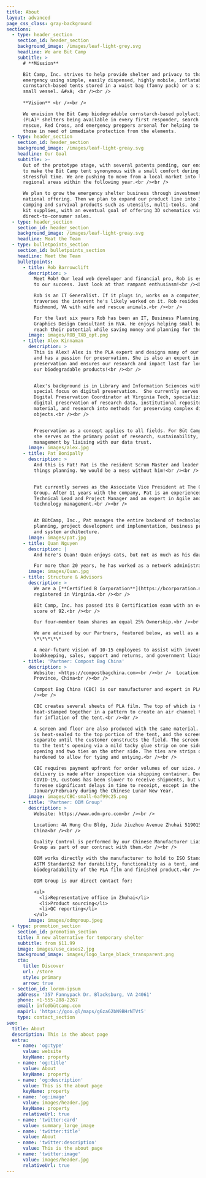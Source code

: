 ```yaml
---
title: About
layout: advanced
page_css_class: gray-background
sections:
  - type: header_section
    section_id: header_section
    background_image: /images/leaf-light-grey.svg
    headline: We are Büt Camp
    subtitle: >
      # **Mission**

      Büt Camp, Inc. strives to help provide shelter and privacy to those in any
      emergency using simple, easily dispensed, highly mobile, inflatable
      cornstarch-based tents stored in a waist bag (fanny pack) or a similar
      small vessel. &#xA; <br /><br /> 
      
      **Vision** <br /><br />

      We envision the Büt Camp biodegradable cornstarch-based polylactic acid
      (PLA)¹ shelters being available in every first responder, search and
      rescue, Red Cross, and emergency preppers arsenal for helping to treat
      those in need of immediate protection from the elements.
  - type: header_section
    section_id: header_section
    background_image: /images/leaf-light-greay.svg
    headline: Our Goal
    subtitle: >-
      Out of the prototype stage, with several patents pending, our end goal is
      to make the Büt Camp tent synonymous with a small comfort during a
      stressful time. We are pushing to move from a local market into larger
      regional areas within the following year.<br /><br />

      We plan to grow the emergency shelter business through investment into a
      national offering. Then we plan to expand our product line into 3D printed
      camping and survival products such as utensils, multi-tools, and first aid
      kit supplies, with an eventual goal of offering 3D schematics via
      direct-to-consumer sales.
  - type: header_section
    section_id: header_section
    background_image: /images/leaf-light-greay.svg
    headline: Meat the Team
  - type: bulletpoints_section
    section_id: bulletpoints_section
    headLine: Meet the Team
    bulletpoints:
      - title: Rob Barrowclift
        description: >
          Meet Rob! Our lead web developer and financial pro, Rob is essential
          to our success. Just look at that rampant enthusiasm!<br /><br />

          Rob is an IT Generalist. If it plugs in, works on a computer, or
          traverses the interent he's likely worked on it. Rob resides in
          Richmond, VA with wife and rescue animals.<br /><br />

          For the last six years Rob has been an IT, Business Planning, and
          Graphics Design Consultant in RVA. He enjoys helping small businesses
          reach their potential while saving money and planning for the future.
        image: images/ROB_TXB_opt.png
      - title: Alex Kinnaman
        description: >
          This is Alex! Alex is the PLA expert and designs many of our products
          and has a passion for preservation. She is also an expert in digital
          preservation and ensures our research and impact last far longer than
          our biodegradable products!<br /><br />


          Alex's background is in Library and Information Sciences with a
          special focus on digital preservation.  She currently serves as the
          Digital Preservation Coordinator at Virginia Tech, specializing in the
          digital preservation of research data, institutional repository
          material, and research into methods for preserving complex digital
          objects.<br /><br />


          Preservation as a concept applies to all fields. For Büt Camp, Inc.,
          she serves as the primary point of research, sustainability, and data
          management by liaising with our data trust.
        image: images/alex.jpg
      - title: Pat Bonipally
        description: >
          And this is Pat! Pat is the resident Scrum Master and leader of all
          things planning. We would be a mess without him!<br /><br />


          Pat currently serves as the Associate Vice President at The Carlyle
          Group. After 11 years with the company, Pat is an experienced
          Technical Lead and Project Manager and an expert in Agile and
          technology management.<br /><br />


          At BütCamp, Inc., Pat manages the entire backend of technology
          planning, project development and implementation, business processes,
          and system architecture. 
        image: images/pat.jpg
      - title: Quan Nguyen
        description: |
          And here's Quan! Quan enjoys cats, but not as much as his daughter.<br /><br />

          For more than 20 years, he has worked as a network administrator, a Quan is our computer engineer!
        image: images/Quan.jpg
      - title: Structure & Advisors
        description: >
          We are a [**Certified B Corporation**](https://bcorporation.net)
          registered in Virginia.<br /><br />

          Büt Camp, Inc. has passed its B Certification exam with an overall
          score of 92.<br /><br />

          Our four-member team shares an equal 25% Ownership.<br /><br />

          We are advised by our Partners, featured below, as well as a
          \*\*\*\*\*

          A near-future vision of 10-15 employees to assist with inventory,
          bookkeeping, sales, support and returns, and government liaison.
      - title: 'Partner: Compost Bag China'
        description: >
          Website: <https://compostbagchina.com><br /><br />  Location: Shandong
          Province, China<br /><br />

          Compost Bag China (CBC) is our manufacturer and expert in PLA film.<br
          /><br />

          CBC creates several sheets of PLA film. The top of which is two sheets
          heat-stamped together in a pattern to create an air channel to allow
          for inflation of the tent.<br /><br />

          A screen and floor are also produced with the same material. The floor
          is heat-sealed to the top portion of the tent, and the screen is kept
          separate until the customer constructs the field. The screen adheres
          to the tent's opening via a mild tacky glue strip on one side of the
          opening and two ties on the other side. The ties are strips of PLA
          hardened to allow for tying and untying.<br /><br />

          CBC requires payment upfront for order volumes of our size. And
          delivery is made after inspection via shipping container. Due to
          COVID-19, customs has been slower to receive shipments, but we don’t
          foresee significant delays in time to receipt, except in the months of
          January/February during the Chinese Lunar New Year.
        image: images/CBC-small-6af99c25.png
      - title: 'Partner: ODM Group'
        description: >
          Website: https://www.odm-pro.com<br /><br />

          Location: 4A Hung Chu Bldg, Jida Jiuzhou Avenue Zhuhai 519015,
          China<br /><br />

          Quality Control is performed by our Chinese Manufacturer Liaison ODM
          Group as part of our contract with them.<br /><br />

          ODM works directly with the manufacturer to hold to ISO Standards1 and
          ASTM Standards2 for durability, functionality as a tent, and
          biodegradability of the PLA film and finished product.<br /><br />

          ODM Group is our direct contact for:

          <ul>
            <li>Representative office in Zhuhai</li>
            <li>Product sourcing</li>
            <li>QC reporting</li>
          </ul>
        image: images/odmgroup.jpeg
  - type: promotion_section
    section_id: promotion_section
    title: A new alternative for temporary shelter
    subtitle: from $11.99
    image: images/use_cases2.jpg
    background_image: images/logo_large_black_transparent.png
    cta:
      title: Discover
      url: /store
      style: primary
      arrow: true
  - section_id: lorem-ipsum
    address: '357 Fannypack Dr. Blacksburg, VA 24061'
    phone: +1-555-288-2267
    email: info@bütcamp.com
    mapUrl: 'https://goo.gl/maps/g6za62bN9BHrNTVt5'
    type: contact_section
seo:
  title: About
  description: This is the about page
  extra:
    - name: 'og:type'
      value: website
      keyName: property
    - name: 'og:title'
      value: About
      keyName: property
    - name: 'og:description'
      value: This is the about page
      keyName: property
    - name: 'og:image'
      value: images/header.jpg
      keyName: property
      relativeUrl: true
    - name: 'twitter:card'
      value: summary_large_image
    - name: 'twitter:title'
      value: About
    - name: 'twitter:description'
      value: This is the about page
    - name: 'twitter:image'
      value: images/header.jpg
      relativeUrl: true
---
```

